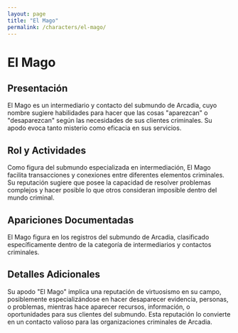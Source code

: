 ```yaml
---
layout: page
title: "El Mago"
permalink: /characters/el-mago/
---
```


# El Mago

## Presentación
El Mago es un intermediario y contacto del submundo de Arcadia, cuyo nombre sugiere habilidades para hacer que las cosas "aparezcan" o "desaparezcan" según las necesidades de sus clientes criminales. Su apodo evoca tanto misterio como eficacia en sus servicios.

## Rol y Actividades
Como figura del submundo especializada en intermediación, El Mago facilita transacciones y conexiones entre diferentes elementos criminales. Su reputación sugiere que posee la capacidad de resolver problemas complejos y hacer posible lo que otros consideran imposible dentro del mundo criminal.

## Apariciones Documentadas
El Mago figura en los registros del submundo de Arcadia, clasificado específicamente dentro de la categoría de intermediarios y contactos criminales.

## Detalles Adicionales
Su apodo "El Mago" implica una reputación de virtuosismo en su campo, posiblemente especializándose en hacer desaparecer evidencia, personas, o problemas, mientras hace aparecer recursos, información, o oportunidades para sus clientes del submundo. Esta reputación lo convierte en un contacto valioso para las organizaciones criminales de Arcadia.
